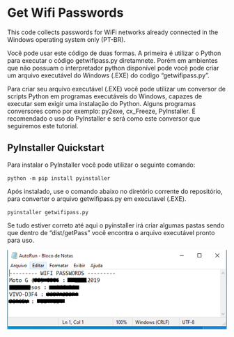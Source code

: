 
# Get Wifi Passwords
This code collects passwords for WiFi networks already connected in the Windows operating system only (PT-BR).

Você pode usar este código de duas formas. A primeira é utilizar o Python para executar o código getwifipass.py diretamnete. Porém em ambientes que não possuam o interpretador python disponível pode você pode criar um arquivo executável do Windows (.EXE) do codigo “getwifipass.py”.

Para criar seu arquivo executável (.EXE) você pode utilizar um conversor de scripts Python em programas executáveis ​​do Windows, capazes de executar sem exigir uma instalação do Python. Alguns programas conversores como por exemplo: py2exe, cx_Freeze, PyInstaller. É recomendado o uso do PyInstaller e será como este conversor que seguiremos este tutorial.

## PyInstaller Quickstart
Para instalar o PyInstaller você pode utilizar o seguinte comando:
```
python -m pip install pyinstaller
```

Após instalado, use o comando abaixo no diretório corrente do repositório, para converter o arquivo getwifipass.py em executavel (.EXE). 
```
pyinstaller getwifipass.py
```

Se tudo estiver correto até aqui o pyinstaller irá criar algumas pastas sendo que dentro de “dist/getPass” você encontra o arquivo executável pronto para uso.

![img](autorun_img.PNG)

